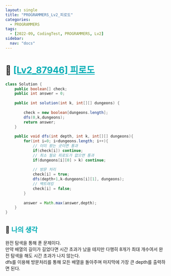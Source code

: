 ```yaml
---
layout: single
title: "PROGRAMMERS_Lv2_피로도"
categories:
  - PROGRAMMERS
tags:
  - [2022-09, CodingTest, PROGRAMMERS, Lv2]
sidebar:
  nav: "docs"
---
```


# 📁 <b><a style="color:#00adb5" href="https://programmers.co.kr/learn/courses/30/lessons/87946" target=_blank>[Lv2_87946] 피로도</a></b>

```java
class Solution {
    public boolean[] check;
    public int answer = 0;
    
    public int solution(int k, int[][] dungeons) {
        
        check = new boolean[dungeons.length];
        dfs(0,k,dungeons);
        return answer;
    }
    
    public void dfs(int depth, int k, int[][] dungeons){
        for(int i=0; i<dungeons.length; i++){
            // 이미 왔는 곳이면 통과
            if(check[i]) continue;
            // 최소 필요 피로도가 없으면 통과
            if(dungeons[i][0] > k) continue;
            
            // 방문 처리
            check[i] = true;
            dfs(depth+1,k-dungeons[i][1], dungeons);
            // 백트래킹
            check[i] = false;
        }
        
        answer = Math.max(answer,depth);
    }
}
```

## 🤔 <b><a style="color:#00adb5">나의 생각</a></b>

완전 탐색을 통해 푼 문제이다.<br>
만약 배열의 길이가 길었다면 시간 초과가 났을 테지만 다행히 8개가 최대 개수여서 완전 탐색을 해도 시간 초과가 나지 않는다.<br>
dfs를 이용해 방문처리를 통해 모든 배열을 돌아주며 마지막에 가장 큰 depth를 출력하면 된다.